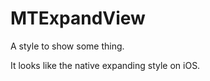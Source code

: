 MTExpandView
============

A style to show some thing.


It looks like the native expanding style on iOS.
